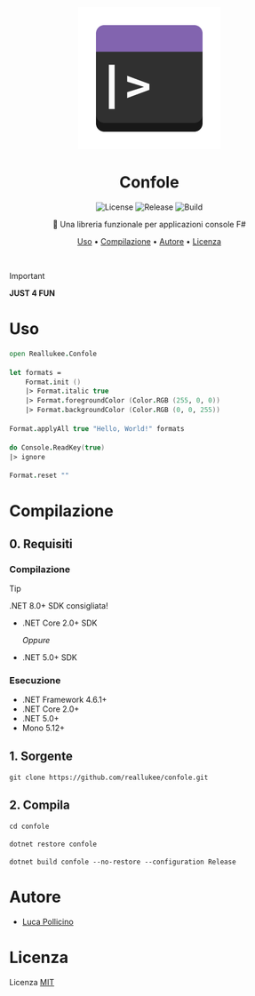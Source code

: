 <div align="center">

<img src="./assets/confole.png" width="256px" height="256px" />

# Confole

![License](https://img.shields.io/github/license/reallukee/confole)
![Release](https://img.shields.io/github/v/release/reallukee/confole?include_prereleases)
![Build](https://img.shields.io/github/actions/workflow/status/reallukee/confole/build.yml)

🎨 Una libreria funzionale per applicazioni console F#

[Uso](#uso)
•
[Compilazione](#compilazione)
•
[Autore](#autore)
•
[Licenza](#licenza)

</div>



<br />

> [!IMPORTANT]
> **JUST 4 FUN**



# Uso

```fsharp
open Reallukee.Confole

let formats =
    Format.init ()
    |> Format.italic true
    |> Format.foregroundColor (Color.RGB (255, 0, 0))
    |> Format.backgroundColor (Color.RGB (0, 0, 255))

Format.applyAll true "Hello, World!" formats

do Console.ReadKey(true)
|> ignore

Format.reset ""
```



# Compilazione

## 0. Requisiti

### Compilazione

> [!TIP]
> .NET 8.0+ SDK consigliata!

* .NET Core 2.0+ SDK

  *Oppure*

* .NET 5.0+ SDK

### Esecuzione

* .NET Framework 4.6.1+
* .NET Core 2.0+
* .NET 5.0+
* Mono 5.12+

## 1. Sorgente

```
git clone https://github.com/reallukee/confole.git
```

## 2. Compila

```
cd confole

dotnet restore confole

dotnet build confole --no-restore --configuration Release
```



# Autore

- [Luca Pollicino](https://github.com/reallukee)



# Licenza

Licenza [MIT](./LICENSE)
